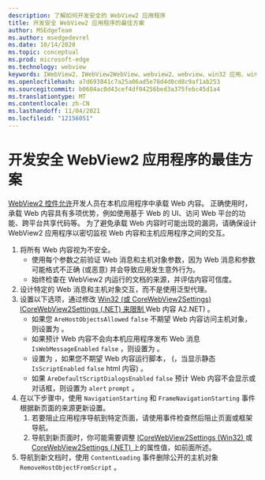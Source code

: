 ```yaml
---
description: 了解如何开发安全的 WebView2 应用程序
title: 开发安全 WebView2 应用程序的最佳方案
author: MSEdgeTeam
ms.author: msedgedevrel
ms.date: 10/14/2020
ms.topic: conceptual
ms.prod: microsoft-edge
ms.technology: webview
keywords: IWebView2、IWebView2WebView、webview2、webview、win32 应用、win32、edge、ICoreWebView2、ICoreWebView2Host、浏览器控件、边缘 html、安全性
ms.openlocfilehash: a7d693841c7a25a06ad5e78d4d0cd8c9af1ab253
ms.sourcegitcommit: b0604ac0d43cef4df04256bed3a375febc45d1a4
ms.translationtype: MT
ms.contentlocale: zh-CN
ms.lasthandoff: 11/04/2021
ms.locfileid: "12156051"
---
```

# <a name="best-practices-for-developing-secure-webview2-applications"></a>开发安全 WebView2 应用程序的最佳方案

[WebView2 控件允许](../index.md)开发人员在本机应用程序中承载 Web 内容。 正确使用时，承载 Web 内容具有多项优势，例如使用基于 Web 的 UI、访问 Web 平台的功能、跨平台共享代码等。  为了避免承载 Web 内容时可能出现的漏洞，请确保设计 WebView2 应用程序以密切监视 Web 内容和主机应用程序之间的交互。

1.  将所有 Web 内容视为不安全。
    *   使用每个参数之前验证 Web 消息和主机对象参数，因为 Web 消息和参数可能格式不正确 (或恶意) 并会导致应用发生意外行为。
    *   始终检查在 WebView2 内运行的文档的来源，并评估内容可信度。
1.  设计特定的 Web 消息和主机对象交互，而不是使用泛型代理。
1.  设置以下选项，通过修改 [Win32 (或 CoreWebView2Settings) ICoreWebView2Settings ](/microsoft-edge/webview2/reference/win32/icorewebview2settings) [ (.NET) 来限制 ](/dotnet/api/microsoft.web.webview2.core.corewebview2settings)Web 内容 A2.NET) 。
    *   如果您 `AreHostObjectsAllowed` `false` 不期望 Web 内容访问主机对象，则设置为 。
    *   如果预计 Web 内容不会向本机应用程序发布 Web 消息 `IsWebMessageEnabled` `false` ，则设置为 。
    *   设置为 ，如果您不期望 Web 内容运行脚本， (，当显示静态 `IsScriptEnabled` `false` html 内容) 。
    *   如果 `AreDefaultScriptDialogsEnabled` `false` 预计 Web 内容不会显示或对话框，则设置为 `alert` `prompt` 。
1.  在以下步骤中，使用 `NavigationStarting` 和 `FrameNavigationStarting` 事件根据新页面的来源更新设置。
    1.  若要阻止应用程序导航到特定页面，请使用事件检查然后阻止页面或框架导航。
    1.  导航到新页面时，你可能需要调整 [ICoreWebView2Settings (Win32) ](/microsoft-edge/webview2/reference/win32/icorewebview2settings) 或 [CoreWebView2Settings (.NET) ](/dotnet/api/microsoft.web.webview2.core.corewebview2settings) 上的属性值，如前面所述。
1.  导航到新文档时，使用 `ContentLoading` 事件删除公开的主机对象 `RemoveHostObjectFromScript` 。

<!--## Security

Always check the Source property of the WebView before using `ExecuteScript`, `PostWebMessageAsJson`, `PostWebMessageAsString`, or any other method to send information into the WebView. The WebView may have navigated to another page via the end user interacting with the page or script in the page causing navigation. Similarly, be very careful with `AddScriptToExecuteOnDocumentCreated`. All future `navigations` run the same script and if it provides access to information intended only for a certain origin, any HTML document may have access.

When examining the result of an `ExecuteScript` method call, a `WebMessageReceived` event, always check the Source of the sender, or any other mechanism of receiving information from an HTML document in a WebView validate the URI of the HTML document is what you expect.

When constructing a message to send into a WebView, prefer using `PostWebMessageAsJson` and construct the JSON string parameter using a JSON library. This avoids any potential accidents of encoding information into a JSON string or script and ensure no attacker controlled input can modify the rest of the JSON message or run arbitrary script. -->
